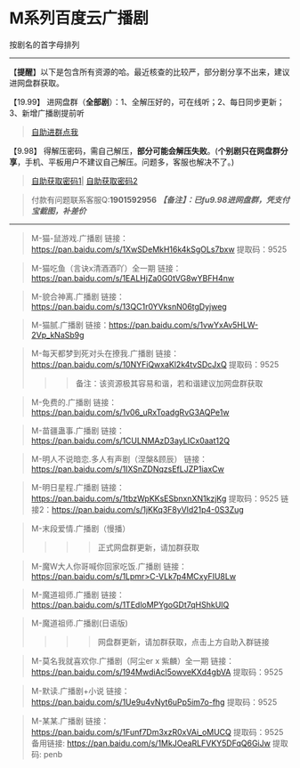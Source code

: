 <h1>M系列百度云广播剧</h1>
按剧名的首字母排列

-----

【**提醒**】以下是包含所有资源的哈。最近核查的比较严，部分剧分享不出来，建议进网盘群获取。


【19.99】 进网盘群（**全部剧**）：1、全解压好的，可在线听；2、每日同步更新；3、新增广播剧提前听
>[自助进群点我](http://pay.tupianmima.com/ma.html)

【9.98】 得解压密码，需自己解压，**部分可能会解压失败**。(**个别剧只在网盘群分享**，手机、平板用户不建议自己解压。问题多，客服也解决不了。)

>[自助获取密码1](http://pay.tupianmima.com/p.php?8tp=t3.13473a126b1998.pg1)|
[自助获取密码2](http://pay.tupianmima.com/p.php?8tp=t2.14178a39b1998.pg1)

>付款有问题联系客服Q:**1901592956**
***【备注】：已fu9.98进网盘群，凭支付宝截图，补差价***

------

>M-猫-鼠游戏.广播剧
链接：https://pan.baidu.com/s/1XwSDeMkH16k4kSgOLs7bxw
提取码：9525
 
>M-猫吃鱼（言诀x清酒酒吖）全一期
链接：https://pan.baidu.com/s/1EALHjZa0G0tVG8wYBFH4nw
 
>M-貌合神离.广播剧
链接：https://pan.baidu.com/s/13QC1r0YVksnN06tgDyjweg
 
>M-猫腻.广播剧
链接：https://pan.baidu.com/s/1vwYxAv5HLW-2Vp_kNaSb9g
 
>M-每天都梦到死对头在撩我.广播剧
链接：https://pan.baidu.com/s/10NYFiQwxaKl2k4tvSDcJxQ
提取码：9525 
>>>备注：该资源极其容易和谐，若和谐建议加网盘群获取
 
>M-免费的.广播剧
链接：https://pan.baidu.com/s/1v06_uRxToadgRvG3AQPe1w
 
>M-苗疆蛊事.广播剧
链接：https://pan.baidu.com/s/1CULNMAzD3ayLICx0aat12Q

>M-明人不说暗恋.多人有声剧（涅槃&顾辰）
链接：https://pan.baidu.com/s/1IXSnZDNqzsEfLJZP1iaxCw
 
>M-明日星程.广播剧
链接：https://pan.baidu.com/s/1tbzWpKKsESbnxnXN1kzjKg
提取码：9525 
链接2：https://pan.baidu.com/s/1jKKq3F8yVld21p4-0S3Zug

>M-末段爱情.广播剧（慢播）
>>>>正式网盘群更新，请加群获取
 
>M-魔W大人你哥喊你回家吃饭.广播剧
链接：https://pan.baidu.com/s/1Lpmr>C-VLk7p4MCxyFIU8Lw
 
>M-魔道祖师.广播剧
链接：https://pan.baidu.com/s/1TEdloMPYgoGDt7qHShkUIQ

>M-魔道祖师.广播剧(日语版)
>>>>网盘群更新，请加群获取，点击上方自助入群链接

>M-莫名我就喜欢你.广播剧（阿尘er x 紫麟）全一期
链接：https://pan.baidu.com/s/194MwdiAcl5owveKXd4gbVA
提取码：9525
 
>M-默读.广播剧+小说
链接：https://pan.baidu.com/s/1Ue9u4vNyt6uPp5im7o-fhg
提取码：9525 
 
>M-某某.广播剧
链接：https://pan.baidu.com/s/1Funf7Dm3xzR0xVAi_oMUCQ
提取码：9525 
备用链接: https://pan.baidu.com/s/1MkJOeaRLFVKY5DFqQ6GiJw
提取码: penb 
 



